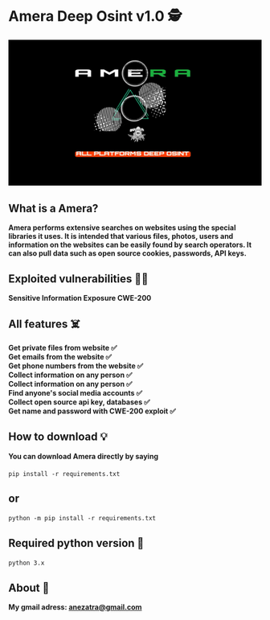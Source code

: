 # Amera Deep Osint v1.0 🕵️
![banner image](https://github.com/anezatra-katedram/amera/blob/main/banner.jpg)
## What is a Amera?
**Amera performs extensive searches on websites using the special libraries it uses. It is intended that various files, photos, users and information on the websites can be easily found by search operators. It can also pull data such as open source cookies, passwords, API keys.**
## Exploited vulnerabilities 🏴‍☠️
**Sensitive Information Exposure CWE-200**
## All features ☠️
**Get private files from website ✅** <br/>
**Get emails from the website ✅** <br/>
**Get phone numbers from the website ✅** <br/>
**Collect information on any person ✅** <br/>
**Collect information on any person ✅** <br/>
**Find anyone's social media accounts ✅** <br/>
**Collect open source api key, databases ✅** <br/>
**Get name and password with CWE-200 exploit ✅**
## How to download 💡
**You can download Amera directly by saying** <br/><br/>
` pip install -r requirements.txt `
## or <br/>
` python -m pip install -r requirements.txt ` <br/>
## Required python version 📌
` python 3.x `
## About 🚀
**My gmail adress: anezatra@gmail.com**
